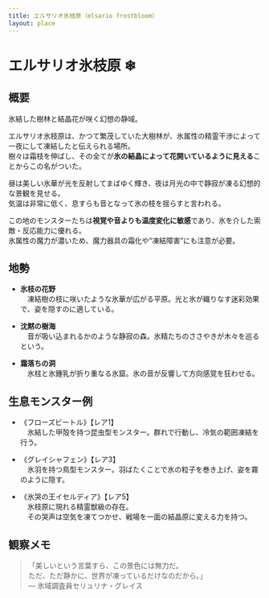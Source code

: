 ```yaml
---
title: エルサリオ氷枝原（elsario frostbloom）
layout: place
---
```


# エルサリオ氷枝原 ❄

## 概要
氷結した樹林と結晶花が咲く幻想の静域。

エルサリオ氷枝原は、かつて繁茂していた大樹林が、氷属性の精霊干渉によって一夜にして凍結したと伝えられる場所。  
樹々は霜枝を伸ばし、その全てが**氷の結晶によって花開いているように見える**ことからこの名がついた。

昼は美しい氷華が光を反射してまばゆく輝き、夜は月光の中で静寂が凍る幻想的な景観を見せる。  
気温は非常に低く、息すらも音となって氷の枝を揺らすと言われる。

この地のモンスターたちは**視覚や音よりも温度変化に敏感**であり、氷を介した索敵・反応能力に優れる。  
氷属性の魔力が濃いため、魔力器具の霜化や“凍結障害”にも注意が必要。

## 地勢
- **氷枝の花野**  
　凍結樹の枝に咲いたような氷華が広がる平原。光と氷が織りなす迷彩効果で、姿を隠すのに適している。

- **沈黙の樹海**  
　音が吸い込まれるかのような静寂の森。氷精たちのささやきが木々を巡るという。

- **霜落ちの洞**  
　氷柱と氷鍾乳が折り重なる氷窟。氷の音が反響して方向感覚を狂わせる。

## 生息モンスター例
- 《フローズビートル》【レア1】  
　氷結した甲殻を持つ昆虫型モンスター。群れで行動し、冷気の範囲凍結を行う。

- 《グレイシャフェン》【レア3】  
　氷羽を持つ鳥型モンスター。羽ばたくことで氷の粒子を巻き上げ、姿を霧のように隠す。

- 《氷哭の王イセルディア》【レア5】  
　氷枝原に現れる精霊獣級の存在。  
　その哭声は空気を凍てつかせ、戦場を一面の結晶原に変える力を持つ。

## 観察メモ
> 「美しいという言葉すら、この景色には無力だ。  
> ただ、ただ静かに、世界が凍っているだけなのだから。」  
> ― 氷域調査員セリュリナ・グレイス
